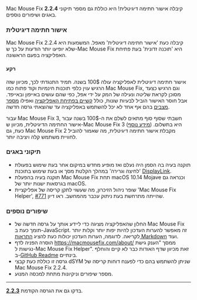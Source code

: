 Mac Mouse Fix **2.2.4** קיבלה אישור חתימה דיגיטלית! היא כוללת גם מספר תיקוני באגים ושיפורים נוספים.

### **אישור חתימה דיגיטלית**

Mac Mouse Fix 2.2.4 קיבלה כעת 'אישור חתימה דיגיטלית' מאפל. המשמעות היא שלא יופיעו יותר הודעות על כך ש-Mac Mouse Fix היא 'תוכנה זדונית' בעת פתיחת האפליקציה בפעם הראשונה.

#### רקע

אישור חתימה דיגיטלית לאפליקציה עולה 100$ בשנה. תמיד התנגדתי לכך, מכיוון שזה הרגיש עוין כלפי תוכנות חינמיות וקוד פתוח כמו Mac Mouse Fix, וגם הרגיש כצעד מסוכן לקראת שליטה ונעילה של המק על ידי אפל, כפי שהם עושים באייפון ובאייפד. אבל חוסר האישור הוביל לבעיות שונות, כולל [קשיים בפתיחת האפליקציה](https://github.com/noah-nuebling/mac-mouse-fix/discussions/114) ואפילו [מספר מצבים](https://github.com/noah-nuebling/mac-mouse-fix/issues/95) בהם אף אחד לא יכל להשתמש באפליקציה עד שהוצאתי גרסה חדשה.

עבור Mac Mouse Fix 3, חשבתי שסוף סוף מתאים לשלם את ה-100$ בשנה עבור אישור החתימה הדיגיטלית, מכיוון ש-Mac Mouse Fix 3 היא בתשלום. ([מידע נוסף](https://github.com/noah-nuebling/mac-mouse-fix/releases/tag/3.0.0)) \
כעת, גם Mac Mouse Fix 2 מקבלת אישור חתימה דיגיטלית, מה שאמור להוביל לחוויית משתמש קלה ויציבה יותר.

### **תיקוני באגים**

- תוקנה בעיה בה הסמן היה נעלם ואז מופיע מחדש במיקום אחר בעת שימוש בפעולת 'לחיצה וגרירה' במהלך הקלטת מסך או בעת שימוש בתוכנת [DisplayLink](https://www.synaptics.com/products/displaylink-graphics).
- תוקנה בעיה בהפעלת Mac Mouse Fix תחת macOS 10.14 Mojave וכנראה גם בגרסאות ישנות יותר של macOS.
- שופר ניהול הזיכרון, מה שעשוי לתקן קריסה של אפליקציית 'Mac Mouse Fix Helper', שהייתה מתרחשת בעת ניתוק עכבר מהמחשב. ראו דיון [#771](https://github.com/noah-nuebling/mac-mouse-fix/discussions/771).

### **שיפורים נוספים**

- החלון שהאפליקציה מציגה כדי ליידע אותך על גרסה חדשה של Mac Mouse Fix תומך כעת ב-JavaScript. זה מאפשר להערות העדכון להיות יפות יותר וקלות יותר לקריאה. לדוגמה, הערות העדכון יכולות כעת להציג [התראות Markdown](https://github.com/orgs/community/discussions/16925) ועוד.
- הוסרה הפניה לדף https://macmousefix.com/about/ ממסך "הענק גישת נגישות ל-Mac Mouse Fix Helper". זאת מכיוון שדף האודות כבר לא קיים והוחלף ב-[GitHub Readme](https://github.com/noah-nuebling/mac-mouse-fix) בינתיים.
- גרסה זו כוללת כעת קבצי dSYM שניתן להשתמש בהם כדי לפענח דוחות קריסה של Mac Mouse Fix 2.2.4.
- מספר שיפורים וניקיונות מתחת למכסה המנוע.

---

בדקו גם את הגרסה הקודמת [**2.2.3**](https://github.com/noah-nuebling/mac-mouse-fix/releases/tag/2.2.3).